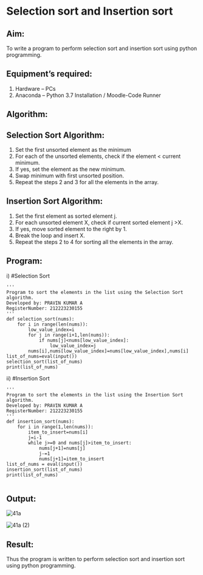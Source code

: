 # Selection sort and Insertion sort
## Aim:
To write a program to perform selection sort and insertion sort using python programming.
## Equipment’s required:
1.	Hardware – PCs
2.	Anaconda – Python 3.7 Installation / Moodle-Code Runner
## Algorithm:
## Selection Sort Algorithm:
1.	Set the first unsorted element as the minimum
2.	For each of the unsorted elements, check if the element < current minimum.
3.	If yes, set the element as the new minimum.
4.	Swap minimum with first unsorted position.
5.	Repeat the steps 2 and 3 for all the elements in the array.
## Insertion Sort Algorithm:
1.	Set the first element as sorted element j.
2.	For each unsorted element X, check if current sorted element j >X.
3.	If yes, move sorted element to the right by 1.
4.	Break the loop and insert X.
5.	Repeat the steps 2 to 4 for sorting all the elements in the array.
## Program:
i)	#Selection Sort
```
''' 
Program to sort the elements in the list using the Selection Sort algorithm.
Developed by: PRAVIN KUMAR A
RegisterNumber: 212223230155
'''
def selection_sort(nums):
    for i in range(len(nums)):
        low_value_index=i
        for j in range(i+1,len(nums)):
            if nums[j]<nums[low_value_index]:
                low_value_index=j
        nums[i],nums[low_value_index]=nums[low_value_index],nums[i]
list_of_nums=eval(input())
selection_sort(list_of_nums)
print(list_of_nums)
```
ii)	#Insertion Sort
```
''' 
Program to sort the elements in the list using the Insertion Sort algorithm.
Developed by: PRAVIN KUMAR A
RegisterNumber: 212223230155
'''
def insertion_sort(nums):
    for i in range(1,len(nums)):
        item_to_insert=nums[i]
        j=i-1
        while j>=0 and nums[j]>item_to_insert:
            nums[j+1]=nums[j]
            j-=1
            nums[j+1]=item_to_insert
list_of_nums = eval(input())
insertion_sort(list_of_nums)
print(list_of_nums)
 
```

## Output:
![41a](https://github.com/RAVENPRAVIN/Sorting-Algorithm/assets/146820534/8a027725-7b45-4b53-aded-c2003923c63f)

![41a (2)](https://github.com/RAVENPRAVIN/Sorting-Algorithm/assets/146820534/a230f8fa-b5c5-45f2-a400-46d8d284ec7d)

## Result:
Thus the program is written to perform selection sort and insertion sort using python programming.
